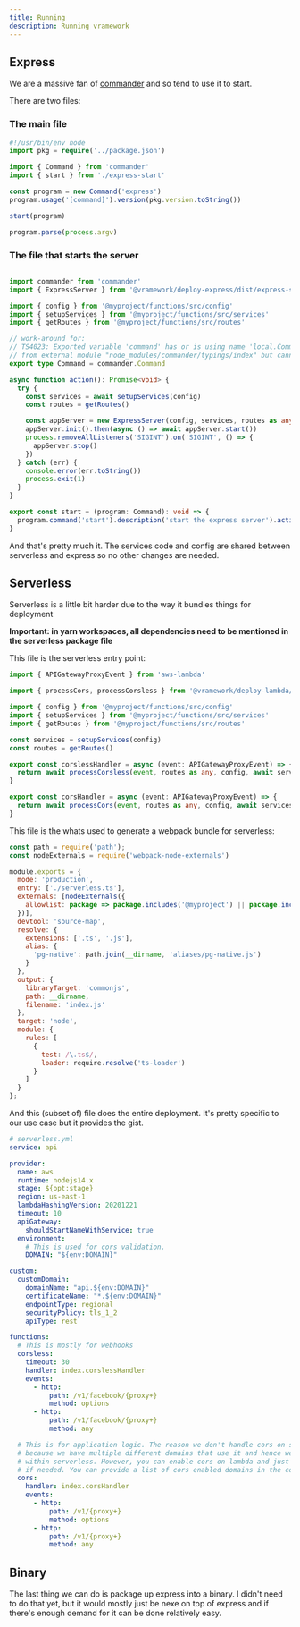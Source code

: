 ```yaml
---
title: Running
description: Running vramework
---
```


## Express

We are a massive fan of [commander](https://github.com/tj/commander.js#readme) and so tend to use it to start.

There are two files:

### The main file

```typescript
#!/usr/bin/env node
import pkg = require('../package.json') 

import { Command } from 'commander'
import { start } from './express-start'

const program = new Command('express')
program.usage('[command]').version(pkg.version.toString())

start(program)

program.parse(process.argv)
```

### The file that starts the server

```typescript

import commander from 'commander'
import { ExpressServer } from '@vramework/deploy-express/dist/express-server'

import { config } from '@myproject/functions/src/config'
import { setupServices } from '@myproject/functions/src/services'
import { getRoutes } from '@myproject/functions/src/routes'

// work-around for:
// TS4023: Exported variable 'command' has or is using name 'local.Command'
// from external module "node_modules/commander/typings/index" but cannot be named.
export type Command = commander.Command

async function action(): Promise<void> {
  try {
    const services = await setupServices(config)
    const routes = getRoutes()

    const appServer = new ExpressServer(config, services, routes as any)
    appServer.init().then(async () => await appServer.start())
    process.removeAllListeners('SIGINT').on('SIGINT', () => {
      appServer.stop()
    })
  } catch (err) {
    console.error(err.toString())
    process.exit(1)
  }
}

export const start = (program: Command): void => {
  program.command('start').description('start the express server').action(action)
}
```

And that's pretty much it. The services code and config are shared between serverless and express so 
no other changes are needed.

## Serverless

Serverless is a little bit harder due to the way it bundles things for deployment

**Important: in yarn workspaces, all dependencies need to be mentioned in the serverless package file**

This file is the serverless entry point:

```typescript
import { APIGatewayProxyEvent } from 'aws-lambda'

import { processCors, processCorsless } from '@vramework/deploy-lambda/lambda'

import { config } from '@myproject/functions/src/config'
import { setupServices } from '@myproject/functions/src/services'
import { getRoutes } from '@myproject/functions/src/routes'

const services = setupServices(config)
const routes = getRoutes()

export const corslessHandler = async (event: APIGatewayProxyEvent) => {
  return await processCorsless(event, routes as any, config, await services)
}

export const corsHandler = async (event: APIGatewayProxyEvent) => {
  return await processCors(event, routes as any, config, await services)
}
```

This file is the whats used to generate a webpack bundle for serverless:

```javascript
const path = require('path');
const nodeExternals = require('webpack-node-externals')

module.exports = {
  mode: 'production',
  entry: ['./serverless.ts'],
  externals: [nodeExternals({
    allowlist: package => package.includes('@myproject') || package.includes('@vramework')
  })],
  devtool: 'source-map',
  resolve: {
    extensions: ['.ts', '.js'],
    alias: {
      'pg-native': path.join(__dirname, 'aliases/pg-native.js')
    }
  },
  output: {
    libraryTarget: 'commonjs',
    path: __dirname,
    filename: 'index.js'
  },
  target: 'node',
  module: {
    rules: [
      {
        test: /\.ts$/,
        loader: require.resolve('ts-loader')
      }
    ]
  }
};
```

And this (subset of) file does the entire deployment. It's pretty specific to our use case but it provides the gist.

```YAML
# serverless.yml
service: api

provider:
  name: aws
  runtime: nodejs14.x
  stage: ${opt:stage}
  region: us-east-1
  lambdaHashingVersion: 20201221
  timeout: 10
  apiGateway:
    shouldStartNameWithService: true
  environment:
    # This is used for cors validation.
    DOMAIN: "${env:DOMAIN}"

custom:
  customDomain:
    domainName: "api.${env:DOMAIN}"
    certificateName: "*.${env:DOMAIN}"
    endpointType: regional
    securityPolicy: tls_1_2
    apiType: rest

functions:
  # This is mostly for webhooks 
  corsless:
    timeout: 30
    handler: index.corslessHandler
    events:
      - http:
          path: /v1/facebook/{proxy+}
          method: options
      - http:
          path: /v1/facebook/{proxy+}
          method: any

  # This is for application logic. The reason we don't handle cors on serverless is 
  # because we have multiple different domains that use it and hence we deal with cors
  # within serverless. However, you can enable cors on lambda and just take out options
  # if needed. You can provide a list of cors enabled domains in the config handler.
  cors:
    handler: index.corsHandler
    events:
      - http:
          path: /v1/{proxy+}
          method: options
      - http:
          path: /v1/{proxy+}
          method: any
```

## Binary

The last thing we can do is package up express into a binary. I didn't need to do that yet,
but it would mostly just be nexe on top of express and if there's enough demand for it can be done relatively easy.
